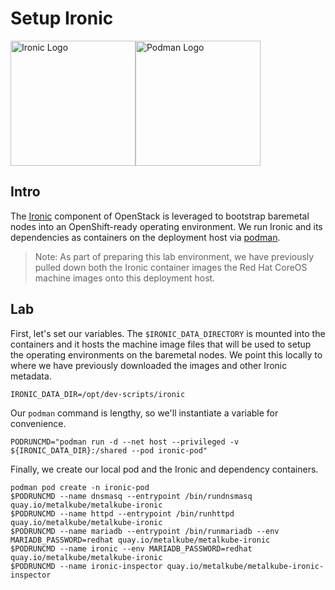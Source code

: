 # Setup Ironic

<img src="https://avatars1.githubusercontent.com/u/35034937?s=400&v=4" alt="Ironic Logo" width="200px"><img src="https://media.mastodon.at/system/media_attachments/files/001/553/566/original/f0ee34263aa771be.png" alt="Podman Logo" width="200px">

## Intro

The [Ironic](https://wiki.openstack.org/wiki/Ironic) component of OpenStack is leveraged to bootstrap baremetal nodes into an OpenShift-ready operating environment. We run Ironic and its dependencies as containers on the deployment host via [podman](https://podman.io/).

> Note: As part of preparing this lab environment, we have previously pulled down both the Ironic container images the Red Hat CoreOS machine images onto this deployment host.

## Lab

First, let's set our variables. The `$IRONIC_DATA_DIRECTORY` is mounted into the containers and it hosts the machine image files that will be used to setup the operating environments on the baremetal nodes. We point this locally to where we have previously downloaded the images and other Ironic metadata.
```
IRONIC_DATA_DIR=/opt/dev-scripts/ironic
```

Our `podman` command is lengthy, so we'll instantiate a variable for convenience.
```
PODRUNCMD="podman run -d --net host --privileged -v ${IRONIC_DATA_DIR}:/shared --pod ironic-pod"
```

Finally, we create our local pod and the Ironic and dependency containers.
```
podman pod create -n ironic-pod
$PODRUNCMD --name dnsmasq --entrypoint /bin/rundnsmasq quay.io/metalkube/metalkube-ironic
$PODRUNCMD --name httpd --entrypoint /bin/runhttpd quay.io/metalkube/metalkube-ironic
$PODRUNCMD --name mariadb --entrypoint /bin/runmariadb --env MARIADB_PASSWORD=redhat quay.io/metalkube/metalkube-ironic
$PODRUNCMD --name ironic --env MARIADB_PASSWORD=redhat quay.io/metalkube/metalkube-ironic
$PODRUNCMD --name ironic-inspector quay.io/metalkube/metalkube-ironic-inspector
```
